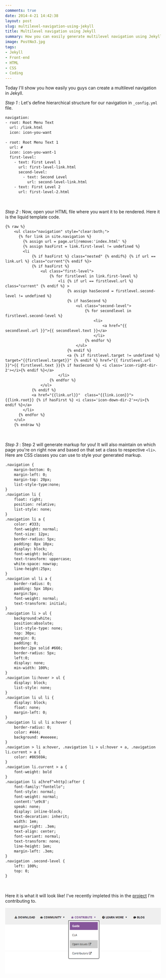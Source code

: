 ```yaml
---
comments: true
date: 2014-4-21 14:42:38
layout: post
slug: multilevel-navigation-using-jekyll
title: Multilevel navigation using Jekyll
summary: How you can easily generate multilevel navigation using Jekyll
image: PostNo3.jpg
tags:
- Jekyll
- Front-end
- HTML
- CSS
- Coding
---
```


Today I'll show you how easily you guys can create a multilevel navigation in Jekyll.

*Step 1* : Let's define hierarchical structure for our navigation in  `_config.yml` file.

	navigation:
	- root: Root Menu Text
	  url: /link.html
	  icon: icon-you-want

	- root: Root Menu Text 1
	  url: #
	  icon: icon-you-want-1
	  first-level:
	    - text: First Level 1
	      url: first-level-link.html
	      second-level:
	        - text: Second Level
	          url: second-level-link.html
	    - text: First Level 2
	      url: first-level-2.html



<br><br>
  *Step 2* : Now, open your HTML file where you want it to be rendered. Here it is the liquid template code.

```
{% raw %}
	<ul class="navigation" style="clear:both;">
	  {% for link in site.navigation %}
	    {% assign url = page.url|remove:'index.html' %}
	    {% assign hasFirst = link.first-level != undefined %}		   
	    <li 
	    	{% if hasFirst %} class="nested" {% endif%} {% if url == link.url %} class="current"{% endif %}>
			{% if hasFirst %} 
				<ul class="first-level">
			    	{% for firstlevel in link.first-level %}  
			    		<li {% if url == firstlevel.url %} class="current" {% endif %} >
			    			{% assign hasSecond = firstlevel.second-level != undefined %}
		    				{% if hasSecond %} 
			    				<ul class="second-level">
			    					{% for secondlevel in firstlevel.second-level %}
										<li>
											<a href="{{ secondlevel.url }}">{{ secondlevel.text }}</a>
										</li>
			    					{% endfor %}
			    				</ul>
		    				{% endif %}
			    			<a {% if firstlevel.target != undefined %} target="{{firstlevel.target}}" {% endif %} href="{{ firstlevel.url }}">{{ firstlevel.text }}{% if hasSecond %} <i class='icon-right-dir-2'></i>{% endif %}</a>
		    			</li>
			  		{% endfor %}
		  		</ul>			    	
			{% endif %}
	  		<a href="{{link.url}}"  class="{{link.icon}}">{{link.root}} {% if hasFirst %} <i class='icon-down-dir-2'></i>{% endif %}</a>
	    </li>
	  {% endfor %}
	</ul>
	{% endraw %}
```
<br><br>
*Step 3* :  Step 2 will generate markup for you! It will also maintain on which page you're on right now and based on that set a class to respective `<li>`. Here are CSS classes you can use to style your generated markup.


```
.navigation {
    margin-bottom: 0;
    margin-left: 0;
    margin-top: 20px;
    list-style-type:none;
}
.navigation li {
    float: right;
    position: relative;
    list-style: none;
}
.navigation li a {
    color: #333;
    font-weight: normal;
    font-size: 12px;
    border-radius: 5px;
    padding: 8px 10px;
    display: block;
    font-weight: bold;
    text-transform: uppercase;
    white-space: nowrap;
    line-height:25px;
}
.navigation ul li a {
    border-radius: 0;
    padding: 5px 10px;
    margin:5px;
    font-weight: normal;
    text-transform: initial;
}
.navigation li > ul {
    background:white;
    position:absolute;
    list-style-type: none;
    top: 30px;
    margin: 0;
    padding: 0;
    border:2px solid #666;
    border-radius: 5px;
    left:0;
    display: none;
    min-width: 100%;
}
.navigation li:hover > ul {
    display: block;
    list-style: none;
}
.navigation li ul li {
    display: block;
    float: none;
    margin-left: 0;
}
.navigation li ul li a:hover {
    border-radius: 0;
    color: #444;
    background: #eeeeee;
}
.navigation > li a:hover, .navigation li > ul:hover + a, .navigation li.current > a {
    color: #86569A;
}
.navigation li.current > a {
    font-weight: bold
}
.navigation li a[href^=http]:after {
    font-family:"fontello";
    font-style: normal;
    font-weight: normal;
    content:'\e9c8';
    speak: none;
    display: inline-block;
    text-decoration: inherit;
    width: 1em;
    margin-right: .3em;
    text-align: center;
    font-variant: normal;
    text-transform: none;
    line-height: 1em;
    margin-left: .3em;
}
.navigation .second-level {
    left: 100%;
    top: 0;
}

```

<br><br>
Here it is what it will look like! I've recently impleted this in the [project](http://www.go.cd) I'm contributing to.

![](/img/posts/Jekyll-nav.png)